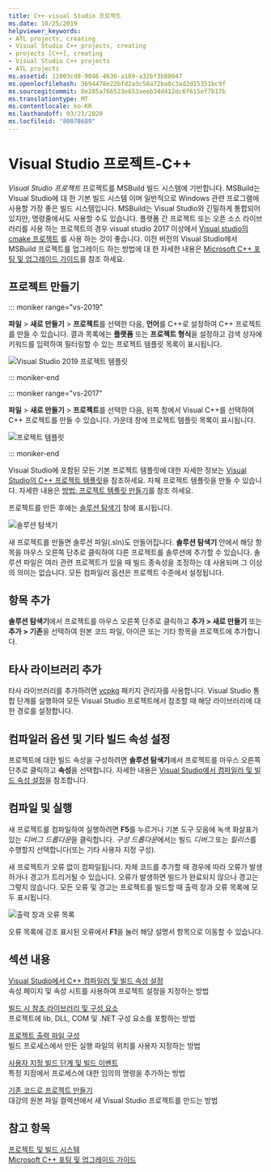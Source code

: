 ```yaml
---
title: C++-visual Studio 프로젝트
ms.date: 10/25/2019
helpviewer_keywords:
- ATL projects, creating
- Visual Studio C++ projects, creating
- projects [C++], creating
- Visual Studio C++ projects
- ATL projects
ms.assetid: 11003cd8-9046-4630-a189-a32bf3b88047
ms.openlocfilehash: 3694478e22bfd2a3c58a72ba0c3ad2d15351bc9f
ms.sourcegitcommit: 8e285a766523e653aeeb34d412dc6f615ef7b17b
ms.translationtype: MT
ms.contentlocale: ko-KR
ms.lasthandoff: 03/21/2020
ms.locfileid: "80078689"
---
```

# <a name="visual-studio-projects---c"></a>Visual Studio 프로젝트-C++

*Visual Studio 프로젝트* 프로젝트를 MSBuild 빌드 시스템에 기반합니다. MSBuild는 Visual Studio에 대 한 기본 빌드 시스템 이며 일반적으로 Windows 관련 프로그램에 사용할 가장 좋은 빌드 시스템입니다. MSBuild는 Visual Studio와 긴밀하게 통합되어 있지만, 명령줄에서도 사용할 수도 있습니다. 플랫폼 간 프로젝트 또는 오픈 소스 라이브러리를 사용 하는 프로젝트의 경우 visual studio 2017 이상에서 [Visual studio의 cmake 프로젝트](cmake-projects-in-visual-studio.md) 를 사용 하는 것이 좋습니다. 이전 버전의 Visual Studio에서 MSBuild 프로젝트를 업그레이드 하는 방법에 대 한 자세한 내용은 [Microsoft C++ 포팅 및 업그레이드 가이드](../porting/visual-cpp-porting-and-upgrading-guide.md)를 참조 하세요.

## <a name="create-a-project"></a>프로젝트 만들기

::: moniker range="vs-2019"

**파일** > **새로 만들기** > **프로젝트**를 선택한 다음, **언어**를 C++로 설정하여 C++ 프로젝트를 만들 수 있습니다. 결과 목록에는 **플랫폼** 또는 **프로젝트 형식**을 설정하고 검색 상자에 키워드를 입력하여 필터링할 수 있는 프로젝트 템플릿 목록이 표시됩니다.

   ![Visual Studio 2019 프로젝트 템플릿](../build/media/vs2019-choose-console-app.png "Visual Studio 2019 새 프로젝트 대화 상자")

::: moniker-end

::: moniker range="vs-2017"

**파일** > **새로 만들기** > **프로젝트**를 선택한 다음, 왼쪽 창에서 Visual C++를 선택하여 C++ 프로젝트를 만들 수 있습니다. 가운데 창에 프로젝트 템플릿 목록이 표시됩니다.

   ![프로젝트 템플릿](../overview/media/vs2017-new-project.png "Visual Studio 2017 새 프로젝트 대화 상자")

::: moniker-end

Visual Studio에 포함된 모든 기본 프로젝트 템플릿에 대한 자세한 정보는 [Visual Studio의 C++ 프로젝트 템플릿](reference/visual-cpp-project-types.md)을 참조하세요. 자체 프로젝트 템플릿을 만들 수 있습니다. 자세한 내용은 [방법: 프로젝트 템플릿 만들기](/visualstudio/ide/how-to-create-project-templates)를 참조 하세요.

프로젝트를 만든 후에는 [솔루션 탐색기](/visualstudio/ide/solutions-and-projects-in-visual-studio) 창에 표시됩니다.

   ![솔루션 탐색기](media/mathlibrary-solution-explorer-153.png)

새 프로젝트를 만들면 솔루션 파일(.sln)도 만들어집니다. **솔루션 탐색기** 안에서 해당 항목을 마우스 오른쪽 단추로 클릭하여 다른 프로젝트를 솔루션에 추가할 수 있습니다. 솔루션 파일은 여러 관련 프로젝트가 있을 때 빌드 종속성을 조정하는 데 사용되며 그 이상의 의미는 없습니다. 모든 컴파일러 옵션은 프로젝트 수준에서 설정됩니다.

## <a name="add-items"></a>항목 추가

**솔루션 탐색기**에서 프로젝트를 마우스 오른쪽 단추로 클릭하고 **추가 > 새로 만들기** 또는 **추가 > 기존**을 선택하여 원본 코드 파일, 아이콘 또는 기타 항목을 프로젝트에 추가합니다.

## <a name="add-third-party-libraries"></a>타사 라이브러리 추가

타사 라이브러리를 추가하려면 [vcpkg](vcpkg.md) 패키지 관리자를 사용합니다. Visual Studio 통합 단계를 실행하여 모든 Visual Studio 프로젝트에서 참조할 때 해당 라이브러리에 대한 경로를 설정합니다.

## <a name="set-compiler-options-and-other-build-properties"></a>컴파일러 옵션 및 기타 빌드 속성 설정

프로젝트에 대한 빌드 속성을 구성하려면 **솔루션 탐색기**에서 프로젝트를 마우스 오른쪽 단추로 클릭하고 **속성**을 선택합니다. 자세한 내용은 [Visual Studio에서 컴파일러 및 빌드 속성 설정](working-with-project-properties.md)을 참조합니다.

## <a name="compile-and-run"></a>컴파일 및 실행

새 프로젝트를 컴파일하여 실행하려면 **F5**를 누르거나 기본 도구 모음에 녹색 화살표가 있는 *디버그 드롭다운*을 클릭합니다. *구성 드롭다운*에서는 빌드 *디버그* 또는 *릴리스*를 수행할지 선택합니다(또는 기타 사용자 지정 구성).

새 프로젝트가 오류 없이 컴파일됩니다. 자체 코드를 추가할 때 경우에 따라 오류가 발생하거나 경고가 트리거될 수 있습니다. 오류가 발생하면 빌드가 완료되지 않으나 경고는 그렇지 않습니다. 모든 오류 및 경고는 프로젝트를 빌드할 때 출력 창과 오류 목록에 모두 표시됩니다.

   ![출력 창과 오류 목록](../overview/media/vs2017-output-error-list.png)

오류 목록에 강조 표시된 오류에서 **F1**을 눌러 해당 설명서 항목으로 이동할 수 있습니다.

## <a name="in-this-section"></a>섹션 내용

[Visual Studio에서 C++ 컴파일러 및 빌드 속성 설정](working-with-project-properties.md)<br/>
속성 페이지 및 속성 시트를 사용하여 프로젝트 설정을 지정하는 방법

[빌드 시 참조 라이브러리 및 구성 요소](adding-references-in-visual-cpp-projects.md)<br/>
프로젝트에 lib, DLL, COM 및 .NET 구성 요소를 포함하는 방법

[프로젝트 출력 파일 구성](how-to-organize-project-output-files-for-builds.md)<br/>
빌드 프로세스에서 만든 실행 파일의 위치를 사용자 지정하는 방법

[사용자 지정 빌드 단계 및 빌드 이벤트](understanding-custom-build-steps-and-build-events.md)<br/>
특정 지점에서 프로세스에 대한 임의의 명령을 추가하는 방법

[기존 코드로 프로젝트 만들기](how-to-create-a-cpp-project-from-existing-code.md)<br/>
대강의 원본 파일 컬렉션에서 새 Visual Studio 프로젝트를 만드는 방법

## <a name="see-also"></a>참고 항목

[프로젝트 및 빌드 시스템](projects-and-build-systems-cpp.md)<br>
[Microsoft C++ 포팅 및 업그레이드 가이드](../porting/visual-cpp-porting-and-upgrading-guide.md)
